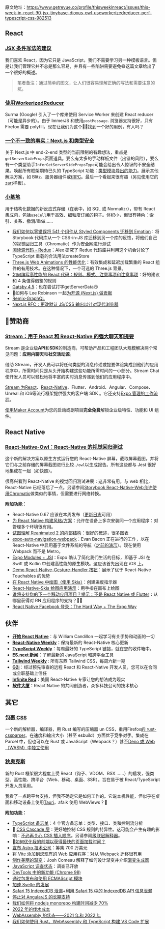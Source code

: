 原文地址：https://www.getrevue.co/profile/thisweekinreact/issues/this-week-in-react-90-jsx-tinybase-dioxus-owl-useworkerizedreducer-perf-typescript-css-982513

## React

### [JSX 条件写法的建议](https://thoughtspile.github.io/2022/01/17/jsx-conditionals/?utm_campaign=thisweekinreact&utm_medium=email&utm_source=Revue%20newsletter) 

我们喜欢 React，因为它只是 JavaScript，我们不需要学习另一种模板语言。但是让我们管理它并不总是那么容易，并且有一些陷阱需要避免😅这篇文章给出了一个很好的概述。

> 笔者备注：通过简单的图文，让人们很容易理解正确的写法和需要注意的坑。

### [使用WorkerizedReducer](https://github.com/surma/use-workerized-reducer?utm_campaign=thisweekinreact&utm_medium=email&utm_source=Revue%20newsletter)

Surma (Google) 引入了一个库来使用 Service Worker 来创建 React reducer（可能是异步的）。由于 ImmerJS 和使用`postMessage`. 浏览器支持很好，只有 Firefox 需要 polyfill。现在让我们为这个🤷‍♂️找到一个好的用例，有人吗？

### [一个不一致的事实：Next.js 和类型安全](https://t3.gg/blog/posts/types-and-nextjs?utm_campaign=thisweekinreact&utm_medium=email&utm_source=Revue%20newsletter)

关于 Next.js 中 end-2-end 类型的当前限制的有趣想法，重点是`getServerSideProps`页面道具。要么有太多的手动样板文件（出错的风险），要么有一个类型助手`InferGetServerSidePropsType`可能会给出令人惊讶的不安全结果。唤起所有框架期待已久的 TypeScript 功能：[类型模块导出的能力](https://github.com/microsoft/TypeScript/issues/38511?utm_campaign=thisweekinreact&utm_medium=email&utm_source=Revue%20newsletter)。展示其他解决方案，如 Blitz、服务器组件或[tRPC](https://trpc.io/?utm_campaign=thisweekinreact&utm_medium=email&utm_source=Revue%20newsletter)。最后一个看起来很有趣（另见使用它的[zart](https://github.com/KATT/zart?utm_campaign=thisweekinreact&utm_medium=email&utm_source=Revue%20newsletter)样板）。

### [小基地](https://github.com/tinyplex/tinybase?utm_campaign=thisweekinreact&utm_medium=email&utm_source=Revue%20newsletter)
用于结构化数据的新反应式存储（在表中，如 SQL 或 Normalizr），带有 React 集成包，包括`useCell`用于高效、细粒度订阅的钩子。体积小，但很有特色：索引、关系、撤消/重做……

-   [我们如何以零错误将 541 个组件从 Styled Components 迁移到 Emotion](https://storybook.js.org/blog/541-components-from-styled-components-to-emotion/?utm_campaign=thisweekinreact&utm_medium=email&utm_source=Revue%20newsletter)：将 Storybook 代码库从一个 CSS-in-JS 库迁移到另一个库的反馈，将他们自己的视觉回归工具（Chromatic）作为安全网进行测试
-   [阅读源代码 - Redux](https://alexkondov.com/reading-source-code-redux/?utm_campaign=thisweekinreact&utm_medium=email&utm_source=Revue%20newsletter)：Alex 研究了 Redux 代码库并利用这个机会讨论了 TypeScript 重载的合法用法createStore
-   [Three.js Web Animations 的性能优化](https://www.gatsbyjs.com/blog/performance-optimization-for-three-js-web-animations/?utm_campaign=thisweekinreact&utm_medium=email&utm_source=Revue%20newsletter)：有效集成和延迟加载繁重的 React 组件的有用技术。在这种情况下，一个可选的 Three.js 背景。
-   [如何编写高性能的 React 代码：规则、模式、注意事项和注意事项](https://www.developerway.com/posts/how-to-write-performant-react-code?utm_campaign=thisweekinreact&utm_medium=email&utm_source=Revue%20newsletter)：好的建议和 4 条值得借鉴的规则
-   [Gatsby 4.5](https://www.gatsbyjs.com/docs/reference/release-notes/v4.5/?utm_campaign=thisweekinreact&utm_medium=email&utm_source=Revue%20newsletter)：也在尝试打字getServerData😏
-   🎥如何与 Lee Robinson 一起[为开源 (Next.js) 做贡献](https://www.youtube.com/watch?utm_campaign=thisweekinreact&utm_medium=email&utm_source=Revue%20newsletter&v=cuoNzXFLitc)
-   [Remix-GraphQL](https://github.com/thomasheyenbrock/remix-graphql?utm_campaign=thisweekinreact&utm_medium=email&utm_source=Revue%20newsletter)
-   [Next.js RFC：更改默认 JS/CSS 输出以针对现代浏览器](https://github.com/vercel/next.js/discussions/33227?utm_campaign=thisweekinreact&utm_medium=email&utm_source=Revue%20newsletter)

## 💸赞助商

### [**Stream：用于 React 和 React-Native 的强大聊天和提要**](https://getstream.io/?utm_campaign=thisweekinreact&utm_content=Developer&utm_medium=email&utm_source=Revue%20newsletter) 

Stream 是企业级**API**和**SDK**的制造商，可帮助产品和工程团队大规模解决两个常见问题：**应用内聊天**和**社交活动源**。

借助 Stream，开发人员可以将任何类型的消息传递或提要体验集成到他们的应用程序中，所需时间只是从头开始构建这些功能所需时间的一小部分。Stream Chat 使开发人员可以轻松地将丰富的实时消息传递到他们的应用程序中。

[Stream 为React](https://getstream.io/chat/sdk/react/?utm_campaign=thisweekinreact&utm_content=Developer&utm_medium=email&utm_source=Revue%20newsletter)、[React-Native](https://getstream.io/chat/sdk/react-native/?utm_campaign=thisweekinreact&utm_content=Developer&utm_medium=email&utm_source=Revue%20newsletter)、Flutter、Android、Angular、Compose、Unreal 和 iOS等流行框架提供强大的客户端 SDK 。它还支持[Expo 管理的工作流程](https://github.com/GetStream/stream-chat-react-native/tree/develop/examples/ExpoMessaging?utm_campaign=thisweekinreact&utm_medium=email&utm_source=Revue%20newsletter)。

[使用Maker Account](https://getstream.io/blog/maker-account/?utm_campaign=thisweekinreact&utm_content=Developer&utm_medium=email&utm_source=Revue%20newsletter)为您的启动或副项目**完全免费**解锁企业级特性、功能和 UI 组件。

## React Native
### [React-Native-Owl：React-Native 的视觉回归测试](https://formidable.com/blog/2022/react-native-owl/?utm_campaign=thisweekinreact&utm_medium=email&utm_source=Revue%20newsletter)

这个新的解决方案以原生方式运行您的 React-Native 屏幕，截取屏幕截图，并将它们与之前存储的屏幕截图进行比较`./owl`以生成报告。所有这些都与 Jest 很好地集成在一起（如快照）。

很高兴看到 React-Native 的视觉回归测试进展：这非常有用，与 web 相比，React-Native 已经落后了一点。另请参阅[Storybook React-Native-Web允许使用](https://www.dannyhwilliams.co.uk/introducing-react-native-web-storybook?utm_campaign=thisweekinreact&utm_medium=email&utm_source=Revue%20newsletter)[Chromatic](https://www.chromatic.com/?utm_campaign=thisweekinreact&utm_medium=email&utm_source=Revue%20newsletter)做类似的事情，但需要进行网络转换。

**附加功能：**

-   React-Native 0.67 应该在本周发布（[更新日志](https://github.com/facebook/react-native/blob/main/CHANGELOG.md?utm_campaign=thisweekinreact&utm_medium=email&utm_source=Revue%20newsletter#v0670)可用）
-   [为 React Native 构建风格/方案](https://medium.com/@ujjwalsayami/build-flavor-scheme-for-react-native-c58e764d4ecf?utm_campaign=thisweekinreact&utm_medium=email&utm_source=Revue%20newsletter)：允许在设备上多次安装同一个应用程序：对管理多个环境很有用。
-   [试图理解 Reanimated 2 的内部结构](https://aditya01.hashnode.dev/trying-to-understand-the-internals-of-reanimated-2?utm_campaign=thisweekinreact&utm_medium=email&utm_source=Revue%20newsletter)：很好的概述，很多图表
-   [expo-auto-navigation-webpack](https://github.com/EvanBacon/expo-auto-navigation-webpack?utm_campaign=thisweekinreact&utm_medium=email&utm_source=Revue%20newsletter)：Evan Bacon 正在进行的工作，以在 React-Native 中启用基于文件系统的导航（[之前的演示](https://twitter.com/Baconbrix/status/1384355891772739584?utm_campaign=thisweekinreact&utm_medium=email&utm_source=Revue%20newsletter)）。现在使用 Webpack 而不是 Metro。
-   [Expo Modules + JSI](https://twitter.com/tsapeta/status/1480932920462389255?utm_campaign=thisweekinreact&utm_medium=email&utm_source=Revue%20newsletter)：Expo 确认了简化我们生活的目标，即基于 JSI 在 Swift 或 Kotlin 中创建高性能的原生模块。这应该首先出现在 iOS 上。
-   [Demo React-Native-Gesture-Handler 按钮](https://twitter.com/swmansion/status/1480919926097518596?utm_campaign=thisweekinreact&utm_medium=email&utm_source=Revue%20newsletter)：展示了优于 React-Native Touchables 的优势
-   [在 React Native 中绘图（使用 Skia）](https://tonyowen.medium.com/drawing-with-skia-in-react-native-bffa816f4aa3?utm_campaign=thisweekinreact&utm_medium=email&utm_source=Revue%20newsletter)：创建进度指示器
-   [React-Native-Skia 绘图应用演示](https://twitter.com/chrfalch/status/1481969262575169538?utm_campaign=thisweekinreact&utm_medium=email&utm_source=Revue%20newsletter)：用手指在画布上绘图
-   [谁将支持您的下一个移动应用项目？提示：不是 React Native 或 Flutter](https://ionicframework.com/blog/who-is-going-to-support-your-next-mobile-app-project-hint-not-react-native-or-flutter/?utm_campaign=thisweekinreact&utm_medium=email&utm_source=Revue%20newsletter)：从哪里获得对 RN 应用程序的支持？🤷‍♂️
-   [React Native Facebook 登录：The Hard Way + The Expo Way](https://blog.expo.dev/react-native-facebook-login-the-hard-way-the-expo-way-d8eb978f82ee?utm_campaign=thisweekinreact&utm_medium=email&utm_source=Revue%20newsletter)


## 伙伴

-   [**开始 React Native**](https://start-react-native.dev/?utm_campaign=thisweekinreact&utm_medium=email&utm_source=Revue%20newsletter)：与 William Candillon 一起学习有关手势和动画的一切
-   [**React-Native Weekly**](https://andrei-calazans.com/?utm_campaign=thisweekinreact&utm_medium=email&utm_source=Revue%20newsletter)：保持最新的 React-Native 核心更新
-   [**TypeScript Weekly**](https://www.typescript-weekly.com/?utm_campaign=thisweekinreact&utm_medium=email&utm_source=Revue%20newsletter)：每周最好的 TypeScript 链接，就在您的收件箱中。
-   [**ES.next 新闻**](http://esnextnews.com/?utm_campaign=thisweekinreact&utm_medium=email&utm_source=Revue%20newsletter)：了解最新的 JavaScript 和跨平台工具
-   [**Tailwind Weekly**](https://tailwindweekly.com/?utm_campaign=thisweekinreact&utm_medium=email&utm_source=Revue%20newsletter) : 所有东西 Tailwind CSS，每周六新一期
-   [**G2i**](https://www.g2i.co/?utm_campaign=thisweekinreact&utm_medium=email&utm_source=Revue%20newsletter)：经过预先审查的远程 React 和 React-Native 开发人员，您可以在合同或全职基础上信任
-   [**Infinite Red**](https://infinite.red/?utm_campaign=thisweekinreact&utm_medium=email&utm_source=Revue%20newsletter)：美国 React-Native 专家让您的想法成为现实
-   [**软件大厦**](https://swmansion.com/?utm_campaign=thisweekinreact&utm_medium=email&utm_source=Revue%20newsletter)：React Native 的共同创造者，众多科技公司的技术核心

## 其它
### [包裹 CSS](https://parceljs.org/blog/parcel-css/?utm_campaign=thisweekinreact&utm_medium=email&utm_source=Revue%20newsletter)

一个新的解析器，编译器，用 Rust 编写的压缩器 un CSS，重用Firefox[的 rust-cssparser](https://github.com/servo/rust-cssparser?utm_campaign=thisweekinreact&utm_medium=email&utm_source=Revue%20newsletter)。在速度和输出大小（甚至 esbuild）方面优于竞争对手。集成在 Parcel 中，但也可以在 Rust 或 JavaScript（Webpack？）甚至[Deno 或 Web（WASM）中独立使用](https://twitter.com/devongovett/status/1482040430615318528?utm_campaign=thisweekinreact&utm_medium=email&utm_source=Revue%20newsletter)

### [狄奥克斯](https://dioxuslabs.com/blog/introducing-dioxus/?utm_campaign=thisweekinreact&utm_medium=email&utm_source=Revue%20newsletter)

新的 Rust 框架很大程度上受 React（钩子、VDOM、RSX ……）的启发，强类型、高性能、跨平台（Web、移动、桌面、SSR）。旨在易于被 React/TypeScript 开发人员采用。

我看了一点跨平台支持，但我不确定它是如何工作的。它说本机性能，但似乎在桌面和移动设备上使用[Tauri](https://tauri.studio/?utm_campaign=thisweekinreact&utm_medium=email&utm_source=Revue%20newsletter)，afaik 使用 WebViews？🤔

**附加功能：**

-   [TypeScript 备忘单](https://www.typescriptlang.org/cheatsheets?utm_campaign=thisweekinreact&utm_medium=email&utm_source=Revue%20newsletter)：4 个官方备忘单：类型、接口、类和控制流分析
-   🎥 [CSS Cascade 层](https://twitter.com/Una/status/1482096170843480068?utm_campaign=thisweekinreact&utm_medium=email&utm_source=Revue%20newsletter)：更好地控制 CSS 规则的特异性。这可能会产生有趣的影响：[不必再关心 CSS 插入顺序](https://twitter.com/sebastienlorber/status/1483155894288494593?utm_campaign=thisweekinreact&utm_medium=email&utm_source=Revue%20newsletter)。另请参阅[级联层解释器](https://css.oddbird.net/layers/explainer/?utm_campaign=thisweekinreact&utm_medium=email&utm_source=Revue%20newsletter)。
-   🧵[如何优化我的前端以获得最快的页面加载时间？](https://twitter.com/leeerob/status/1481693352059973632?utm_campaign=thisweekinreact&utm_medium=email&utm_source=Revue%20newsletter)
-   [宣布 Astro 技术公司](https://astro.build/blog/the-astro-technology-company/?utm_campaign=thisweekinreact&utm_medium=email&utm_source=Revue%20newsletter)：筹集 700 万美元
-   [将 Vite 添加到您现有的 Web 应用程序](https://css-tricks.com/adding-vite-to-your-existing-web-app/?utm_campaign=thisweekinreact&utm_medium=email&utm_source=Revue%20newsletter)：对从 Webpack 迁移很有用
-   [制作美丽的渐变](https://www.joshwcomeau.com/css/make-beautiful-gradients/?utm_campaign=thisweekinreact&utm_medium=email&utm_source=Revue%20newsletter)：Josh Comeau 解释了如何设计渐变并介绍[渐变生成器](https://www.joshwcomeau.com/gradient-generator/?utm_campaign=thisweekinreact&utm_medium=email&utm_source=Revue%20newsletter)
-   [JavaScript 调查状态](https://stateofjs.com/?utm_campaign=thisweekinreact&utm_medium=email&utm_source=Revue%20newsletter)：调查已开放
-   [DevTools 中的新功能 (Chrome 98)](https://developer.chrome.com/blog/new-in-devtools-98/?utm_campaign=thisweekinreact&utm_medium=email&utm_source=Revue%20newsletter)
-   [通过包发布和使用 ECMAScript 模块](https://2ality.com/2022/01/esm-specifiers.html?utm_campaign=thisweekinreact&utm_medium=email&utm_source=Revue%20newsletter)
-   [加速 Svelte 的发展](https://svelte.dev/blog/accelerating-sveltes-development?utm_campaign=thisweekinreact&utm_medium=email&utm_source=Revue%20newsletter)
-   [Safari 15 IndexedDB 泄漏](https://safarileaks.com/?utm_campaign=thisweekinreact&utm_medium=email&utm_source=Revue%20newsletter)+[利用 Safari 15 中的 IndexedDB API 信息泄漏](https://fingerprintjs.com/blog/indexeddb-api-browser-vulnerability-safari-15/?utm_campaign=thisweekinreact&utm_medium=email&utm_source=Revue%20newsletter)
-   [停止对 AngularJS 的长期支持](https://blog.angular.io/discontinued-long-term-support-for-angularjs-cc066b82e65a?utm_campaign=thisweekinreact&utm_medium=email&utm_source=Revue%20newsletter)
-   [我们如何将 nodejs monorepo 构建时间减少 70%](https://dev.to/scopsy/how-we-reduced-our-nodejs-monorepo-build-time-by-70-3oma?utm_campaign=thisweekinreact&utm_medium=email&utm_source=Revue%20newsletter)
-   [2022 年的伐木成本](https://www.nearform.com/blog/the-cost-of-logging-in-2022/?utm_campaign=thisweekinreact&utm_medium=email&utm_source=Revue%20newsletter)
-   [WebAssembly 的状态——2021 年和 2022 年](https://platform.uno/blog/the-state-of-webassembly-2021-and-2022/?utm_campaign=thisweekinreact&utm_medium=email&utm_source=Revue%20newsletter)
-   [我们如何使用 Rust、WebAssembly 和 TypeScript 构建 VS Code 扩展](https://www.osohq.com/post/building-vs-code-extension-with-rust-wasm-typescript?utm_campaign=thisweekinreact&utm_medium=email&utm_source=Revue%20newsletter)
